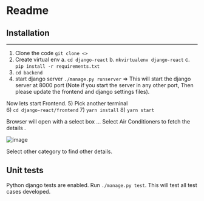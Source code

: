 
# Readme

## Installation 
----------------
1)	Clone the code `git clone <>`
2)	Create virtual env 
    a.	`cd django-react`
    b.	`mkvirtualenv django-react`
    c.	`pip install -r requirements.txt`
3)	`cd backend`
4)	start django server `./manage.py runserver` => This will start the django server at 8000 port (Note if you start the server in any other port, Then please update the frontend and django settings files).  

Now lets start Frontend.
5)	Pick another terminal  
6)	`cd django-react/frontend`
7)	`yarn install` 
8)	`yarn start `

Browser will open with a select box … 
Select Air Conditioners to fetch the details .

![image](https://user-images.githubusercontent.com/25874433/55227378-7508cc80-526b-11e9-8760-682bd7aeef69.png)


Select other category to find other details.


## Unit tests 


Python django tests are enabled. Run `./manage.py test`. This will test all test cases developed. 

 


